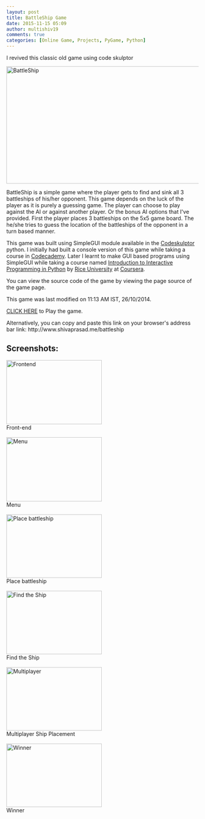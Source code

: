 ```yaml
---
layout: post
title: BattleShip Game
date: 2015-11-15 05:09
author: multishiv19
comments: true
categories: [Online Game, Projects, PyGame, Python]
---
```


I revived this classic old game using code skulptor

<p><img class="aligncenter wp-image-210 size-large" src="http://www.shivaprasad.me/blog/wp-content/uploads/2015/11/BattleShip-1024x307.png" alt="BattleShip" width="1024" height="307" /></p>
<p>BattleShip is a simple game where the player gets to find and sink all 3 battleships of his/her opponent. This game depends on the luck of the player as it is purely a guessing game.
    <!--more-->The player can choose to play against the AI or against another player. Or the bonus AI options that I've provided. First the player places 3 battleships on the 5x5 game board. The he/she tries to guess the location of the battleships of the opponent in a turn based manner.</p>
<p>This game was built using SimpleGUI module available in the <a href="http://www.codeskulptor.org/" target="_blank">Codeskulptor</a> python. I initially had built a console version of this game while taking a course in <a href="https://www.codecademy.com/learn" target="_blank">Codecademy</a>. Later I learnt to make GUI based programs using SimpleGUI while taking a course named <a href="https://www.coursera.org/course/interactivepython1" target="_blank">Introduction to Interactive Programming in Python</a> by <a href="http://www.rice.edu/" target="_blank">Rice University</a> at <a href="https://www.coursera.org/" target="_blank">Coursera</a>.</p>
<p>You can view the source code of the game by viewing the page source of the game page.</p>
<p>This game was last modified on 11:13 AM IST, 26/10/2014.  </p>
<p><a href="http://www.shivaprasad.me/battleship" target="_blank">CLICK HERE</a> to Play the game.</p>
<p>Alternatively, you can copy and paste this link on your browser's address bar link: http://www.shivaprasad.me/battleship  </p>
<h2>Screenshots:</h2><img class="wp-image-39" src="http://www.shivaprasad.me/blog/wp-content/uploads/2015/11/Frontend1-300x201.png" alt="Frontend" width="250" height="168" /><br/> Front-end<br/><br/><img class="wp-image-40" src="http://www.shivaprasad.me/blog/wp-content/uploads/2015/11/Menu1-300x202.png" alt="Menu" width="250" height="168" /> <br/>Menu<br/><br/><img class="wp-image-42" src="http://www.shivaprasad.me/blog/wp-content/uploads/2015/11/Place-battleship1-300x200.png" alt="Place battleship" width="250" height="166" /><br/> Place battleship<br/><br/><img class="wp-image-38" src="http://www.shivaprasad.me/blog/wp-content/uploads/2015/11/Find-the-Ship1-300x200.png" alt="Find the Ship" width="250" height="166" /><br/> Find the Ship<br/><br/><img class="wp-image-41" src="http://www.shivaprasad.me/blog/wp-content/uploads/2015/11/Multiplayer1-300x200.png" alt="Multiplayer" width="250" height="166" /><br/> Multiplayer Ship Placement<br/><br/><img class="wp-image-43" src="http://www.shivaprasad.me/blog/wp-content/uploads/2015/11/Winner1-300x200.png" alt="Winner" width="250" height="166" /> <br/>Winner<br/><br/>
<p>&nbsp;</p>
